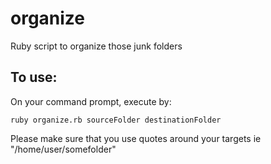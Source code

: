 organize
========

Ruby script to organize those junk folders

## To use:

On your command prompt, execute by: 
    
    ruby organize.rb sourceFolder destinationFolder

Please make sure that you use quotes around your targets ie "/home/user/somefolder"